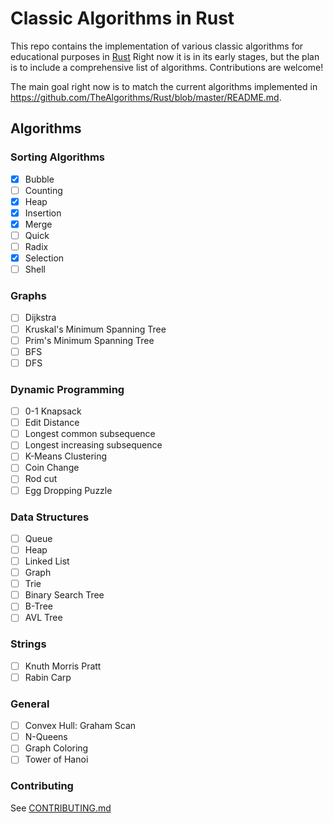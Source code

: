 # Classic Algorithms in Rust

This repo contains the implementation of various classic algorithms for
educational purposes in [Rust](https://www.rust-lang.org/) Right now it is
in its early stages, but the plan is to include a comprehensive list of
algorithms. Contributions are welcome!

The main goal right now is to match the current algorithms implemented in
https://github.com/TheAlgorithms/Rust/blob/master/README.md.

## Algorithms

### Sorting Algorithms

- [x] Bubble
- [ ] Counting
- [x] Heap
- [x] Insertion
- [x] Merge
- [ ] Quick
- [ ] Radix
- [x] Selection
- [ ] Shell

### Graphs

- [ ] Dijkstra
- [ ] Kruskal's Minimum Spanning Tree
- [ ] Prim's Minimum Spanning Tree
- [ ] BFS
- [ ] DFS  

### Dynamic Programming

- [ ] 0-1 Knapsack
- [ ] Edit Distance
- [ ] Longest common subsequence
- [ ] Longest increasing subsequence
- [ ] K-Means Clustering
- [ ] Coin Change
- [ ] Rod cut
- [ ] Egg Dropping Puzzle

### Data Structures

- [ ] Queue
- [ ] Heap
- [ ] Linked List
- [ ] Graph
- [ ] Trie
- [ ] Binary Search Tree
- [ ] B-Tree
- [ ] AVL Tree

### Strings

- [ ] Knuth Morris Pratt
- [ ] Rabin Carp

### General

- [ ] Convex Hull: Graham Scan
- [ ] N-Queens
- [ ] Graph Coloring
- [ ] Tower of Hanoi

### Contributing

See [CONTRIBUTING.md](./CONTRIBUTING.md)
